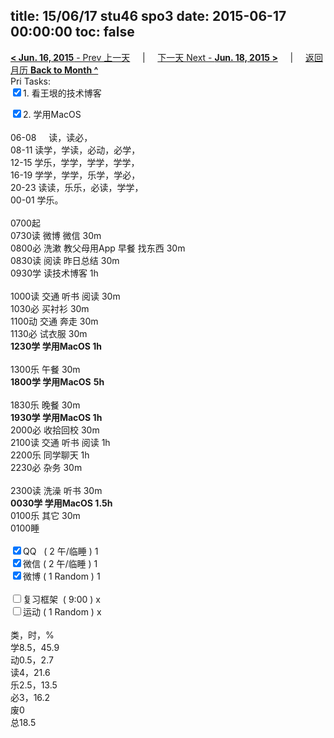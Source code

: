 title: 15/06/17 stu46 spo3
date: 2015-06-17 00:00:00
toc: false
---
[**< Jun. 16, 2015** - Prev 上一天](/lifelogs/2015/06/d16.html) &nbsp; &nbsp; | &nbsp; &nbsp; [下一天 Next - **Jun. 18, 2015 >**](/lifelogs/2015/06/d18.html) &nbsp; &nbsp; |  &nbsp; &nbsp; [返回月历 **Back to Month ^**](/lifelogs/2015/06/index.html)
<br/>Pri Tasks:</strong><br clear="none"/><input type="checkbox" checked="true" />1. 看王垠的技术博客</div>		<div><input type="checkbox" checked="true" />2. 学用MacOS<br/></div>		<div>				<div><br clear="none"/></div>				<div>06-08     读，读必，</div>08-11 读学，学读，必动，必学，<br clear="none"/>12-15 学乐，学学，学学，学学，<br clear="none"/>16-19 学学，学学，乐学，学必，<br clear="none"/>20-23 读读，乐乐，必读，学学，		</div>		<div>00-01 学乐。<br/>				<div><br clear="none"/></div>0700起		</div>		<div>0730读 微博 微信 30m</div>		<div>0800必 洗漱 教父母用App 早餐 找东西 30m</div>		<div>0830读 阅读 昨日总结 30m</div>		<div>0930学 读技术博客 1h</div>		<div><br/></div>		<div>1000读 交通 听书 阅读 30m</div>		<div>1030必 买衬衫 30m</div>		<div>1100动 交通 奔走 30m</div>		<div>1130必 试衣服 30m</div>		<div><b>1230学 学用MacOS 1h</b></div>		<div><br/></div>		<div>1300乐 午餐 30m</div>		<div><strong>1800学 </strong><b>学用MacOS</b> <strong>5h</strong></div>		<div>				<div><br clear="none"/></div>1830乐 晚餐 30m		</div>		<div><b>1930学 学用MacOS 1h</b></div>		<div>2000必 收拾回校 30m</div>		<div>2100读 交通 听书 阅读 1h</div>		<div>2200乐 同学聊天 1h</div>		<div>2230必 杂务 30m</div>		<div><br/></div>		<div>2300读 洗澡 听书 30m</div>		<div><b>0030学 学用MacOS 1.5h</b></div>		<div>0100乐 其它 30m</div>		<div>0100睡</div>		<div><br clear="none"/></div>		<div><input type="checkbox" checked="true" />QQ   ( 2 午/临睡 ) 1<br clear="none"/><input type="checkbox" checked="true" />微信 ( 2 午/临睡 ) 1</div>		<div><input type="checkbox" checked="true" />微博 ( 1 Random ) 1</div>		<div><br clear="none"/></div>		<div><input type="checkbox" />复习框架  ( 9:00 ) x<br clear="none"/></div>		<div><input type="checkbox" />运动 ( 1 Random ) x</div>		<div>				<div><br clear="none"/></div>类，时，%<br clear="none"/>学8.5，45.9<br clear="none"/>动0.5，2.7<br clear="none"/>读4，21.6<br clear="none"/>乐2.5，13.5<br clear="none"/>必3，16.2<br clear="none"/>废0<br clear="none"/>总18.5		</div>